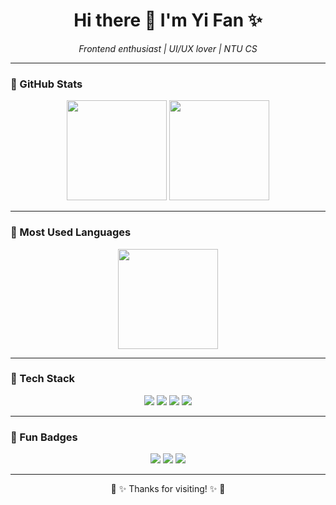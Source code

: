 <h1 align="center">Hi there 🌸 I'm Yi Fan ✨</h1>

<p align="center">
  <em>Frontend enthusiast | UI/UX lover | NTU CS</em>
</p>

---

### 🌷 GitHub Stats
<p align="center">
  <img src="https://github-readme-stats.vercel.app/api?username=LeanYiFan&show_icons=true&theme=tokyonight&hide_border=true&border_radius=20&icon_color=ffb6c1&title_color=ff69b4&text_color=ffffff&bg_color=0d1117" height="160"/>
  <img src="https://streak-stats.demolab.com?user=YiFan1920&theme=tokyonight&hide_border=true&border_radius=20&ring=ffb6c1&fire=ff69b4&currStreakLabel=ffb6c1&background=0d1117" height="160"/>
</p>

---

### 🍡 Most Used Languages
<p align="center">
  <img src="https://github-readme-stats.vercel.app/api/top-langs/?username=YiFan1920&layout=compact&theme=tokyonight&hide_border=true&border_radius=20&title_color=ff69b4&text_color=ffffff&bg_color=0d1117" height="160"/>
</p>

---

### 💖 Tech Stack
<p align="center">
  <img src="https://img.shields.io/badge/React-%E2%9D%A4-61DAFB?style=for-the-badge&logo=react&logoColor=black"/>
  <img src="https://img.shields.io/badge/Flutter-%F0%9F%92%97-02569B?style=for-the-badge&logo=flutter&logoColor=white"/>
  <img src="https://img.shields.io/badge/JavaScript-%F0%9F%8C%B8-F7DF1E?style=for-the-badge&logo=javascript&logoColor=black"/>
  <img src="https://img.shields.io/badge/Python-%F0%9F%90%8D-3776AB?style=for-the-badge&logo=python&logoColor=white"/>
</p>

---

### 🌸 Fun Badges
<p align="center">
  <img src="https://komarev.com/ghpvc/?username=LeanYiFan&style=for-the-badge&color=ffb6c1"/>
  <img src="https://img.shields.io/badge/Frontend-%F0%9F%8C%B8-pink?style=for-the-badge"/>
  <img src="https://img.shields.io/badge/Open%20to%20Collab-%E2%9C%A8-ff69b4?style=for-the-badge"/>
</p>

---

<p align="center">🌸 ✨ Thanks for visiting! ✨ 🌸</p>

